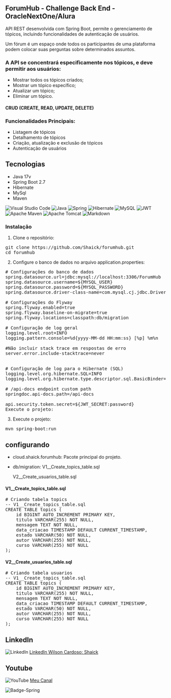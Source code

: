 ## ForumHub - Challenge Back End - OracleNextOne/Alura

<P>API REST desenvolvida com Spring Boot, permite o gerenciamento de tópicos, incluindo funcionalidades de autenticação de usuários.

Um fórum é um espaço onde todos os participantes de uma plataforma podem colocar suas perguntas sobre determinados assuntos.
</P>

### A API se concentrará especificamente nos tópicos, e deve permitir aos usuários:

* Mostrar todos os tópicos criados;
* Mostrar um tópico específico;
* Atualizar um tópico;
* Eliminar um tópico.

#### CRUD (CREATE, READ, UPDATE, DELETE)

### Funcionalidades Principais:
* Listagem de tópicos
* Detalhamento de tópicos
* Criação, atualização e exclusão de tópicos
* Autenticação de usuários

## Tecnologias
<ul>
<li>Java 17v</li>
<li>Spring Boot 2.7</li>
<li>Hibernate</li>
<li>MySql</li>
<li>Maven</li>
</ul>

![Visual Studio Code](https://img.shields.io/badge/Visual%20Studio%20Code-0078d7.svg?style=for-the-badge&logo=visual-studio-code&logoColor=white)
![Java](https://img.shields.io/badge/java-%23ED8B00.svg?style=for-the-badge&logo=openjdk&logoColor=white)
![Spring](https://img.shields.io/badge/spring-%236DB33F.svg?style=for-the-badge&logo=spring&logoColor=white)
![Hibernate](https://img.shields.io/badge/Hibernate-59666C?style=for-the-badge&logo=Hibernate&logoColor=white)
![MySQL](https://img.shields.io/badge/mysql-4479A1.svg?style=for-the-badge&logo=mysql&logoColor=white)
![JWT](https://img.shields.io/badge/JWT-black?style=for-the-badge&logo=JSON%20web%20tokens)
![Apache Maven](https://img.shields.io/badge/Apache%20Maven-C71A36?style=for-the-badge&logo=Apache%20Maven&logoColor=white)
![Apache Tomcat](https://img.shields.io/badge/apache%20tomcat-%23F8DC75.svg?style=for-the-badge&logo=apache-tomcat&logoColor=black)
![Markdown](https://img.shields.io/badge/markdown-%23000000.svg?style=for-the-badge&logo=markdown&logoColor=white)

### Instalação
1. Clone o repositório:

<pre>
git clone https://github.com/Shaick/forumhub.git
cd forumhub
</pre>

2. Configure o banco de dados no arquivo application.properties:

<pre>
# Configurações do banco de dados
spring.datasource.url=jdbc:mysql://localhost:3306/ForumHub
spring.datasource.username=${MYSQL_USER}
spring.datasource.password=${MYSQL_PASSWORD}
spring.datasource.driver-class-name=com.mysql.cj.jdbc.Driver

# Configurações do Flyway
spring.flyway.enabled=true
spring.flyway.baseline-on-migrate=true
spring.flyway.locations=classpath:db/migration

# Configuração de log geral
logging.level.root=INFO
logging.pattern.console=%d{yyyy-MM-dd HH:mm:ss} [%p] %m%n

#Não incluir stack trace em respostas de erro
server.error.include-stacktrace=never


# Configuração de log para o Hibernate (SQL)
logging.level.org.hibernate.SQL=INFO
logging.level.org.hibernate.type.descriptor.sql.BasicBinder=TRACE

# /api-docs endpoint custom path
springdoc.api-docs.path=/api-docs

api.security.token.secret=${JWT_SECRET:password}
Execute o projeto:
</pre>

3. Execute o projeto:
<pre>mvn spring-boot:run</pre>

## configurando

* cloud.shaick.forumhub: Pacote principal do projeto.
- db/migration:
	 V1__Create_topics_table.sql
	 
	 V2__Create_usuarios_table.sql

#### V1__Create_topics_table.sql
<pre>
# Criando tabela topics
-- V1__Create_topics_table.sql
CREATE TABLE topics (
    id BIGINT AUTO_INCREMENT PRIMARY KEY,
    titulo VARCHAR(255) NOT NULL,
    mensagem TEXT NOT NULL,
    data_criacao TIMESTAMP DEFAULT CURRENT_TIMESTAMP,
    estado VARCHAR(50) NOT NULL,
    autor VARCHAR(255) NOT NULL,
    curso VARCHAR(255) NOT NULL
);
</pre>

#### V2__Create_usuarios_table.sql
<pre>
# Criando tabela usuarios
-- V1__Create_topics_table.sql
CREATE TABLE topics (
    id BIGINT AUTO_INCREMENT PRIMARY KEY,
    titulo VARCHAR(255) NOT NULL,
    mensagem TEXT NOT NULL,
    data_criacao TIMESTAMP DEFAULT CURRENT_TIMESTAMP,
    estado VARCHAR(50) NOT NULL,
    autor VARCHAR(255) NOT NULL,
    curso VARCHAR(255) NOT NULL
);
</pre>

## LinkedIn 
![LinkedIn](https://img.shields.io/badge/linkedin-%230077B5.svg?style=for-the-badge&logo=linkedin&logoColor=white) [LinkedIn Wilson Cardoso: Shaick](https://www.linkedin.com/in/shaick/)

## Youtube
![YouTube](https://img.shields.io/badge/YouTube-%23FF0000.svg?style=for-the-badge&logo=YouTube&logoColor=white) [Meu Canal](https://www.youtube.com/channel/UCkmng9THj4jMxrk8963ZxLg)

![Badge-Spring](https://github.com/user-attachments/assets/1bb5f044-ee17-4133-94bf-71bb1390894a)



